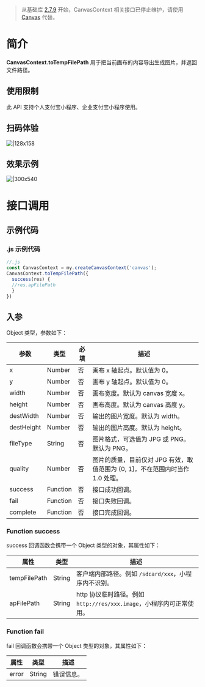 > 从基础库 [2.7.9](https://opendocs.alipay.com/mini/framework/lib-upgrade-v2) 开始，CanvasContext 相关接口已停止维护，请使用 [Canvas](https://opendocs.alipay.com/mini/01vzqv) 代替。

# 简介

**CanvasContext.toTempFilePath** 用于把当前画布的内容导出生成图片，并返回文件路径。

## 使用限制

此 API 支持个人支付宝小程序、企业支付宝小程序使用。

## 扫码体验

![|128x158](https://cdn.nlark.com/yuque/0/2021/png/179989/1624962222812-82486f2e-f6a8-42d1-b5f8-7870226c27fc.png#align=left&display=inline&height=158&margin=%5Bobject%20Object%5D&name=1.png&originHeight=158&originWidth=128&size=17896&status=done&style=stroke&width=128)

## 效果示例

![|300x540](https://cdn.nlark.com/yuque/0/2021/gif/179989/1624962231975-39be289a-69e4-4f7e-94e3-8913bfb7c322.gif#align=left&display=inline&height=540&margin=%5Bobject%20Object%5D&name=2.gif&originHeight=540&originWidth=300&size=1429075&status=done&style=stroke&width=300)

# 接口调用

## 示例代码

### .js 示例代码

```javascript
//.js
const CanvasContext = my.createCanvasContext('canvas');
CanvasContext.toTempFilePath({
  success(res) {
  //res.apFilePath
  }
})
```

## 入参
Object 类型，参数如下：

| **参数** | **类型** | **必填** | **描述** |
| --- | --- | --- | --- |
| x | Number | 否 | 画布 x 轴起点。默认值为 0。 |
| y | Number | 否 | 画布 y 轴起点。默认值为 0。 |
| width | Number | 否 | 画布宽度。默认为 canvas 宽度 x。 |
| height | Number | 否 | 画布高度。默认为 canvas 高度 y。 |
| destWidth | Number | 否 | 输出的图片宽度。默认为 width。 |
| destHeight | Number | 否 | 输出的图片高度。默认为 height。 |
| fileType | String | 否 | 图片格式，可选值为 JPG 或 PNG。默认为 PNG。 |
| quality | Number | 否 | 图片的质量，目前仅对 JPG 有效，取值范围为 (0, 1]，不在范围内时当作 1.0 处理。 |
| success | Function | 否 | 接口成功回调。 |
| fail | Function | 否 | 接口失败回调。 |
| complete | Function | 否 | 接口完成回调。 |

### Function success

success 回调函数会携带一个 Object 类型的对象，其属性如下：

| **属性** | **类型** | **描述** |
| --- | --- | --- |
| tempFilePath | String | 客户端内部路径。例如 `/sdcard/xxx`，小程序内不识别。 |
| apFilePath | String | http 协议临时路径。例如 `http://res/xxx.image`，小程序内可正常使用。 |

### Function fail

fail 回调函数会携带一个 Object 类型的对象，其属性如下：

| **属性** | **类型** | **描述** |
| --- | --- | --- |
| error | String | 错误信息。 |

